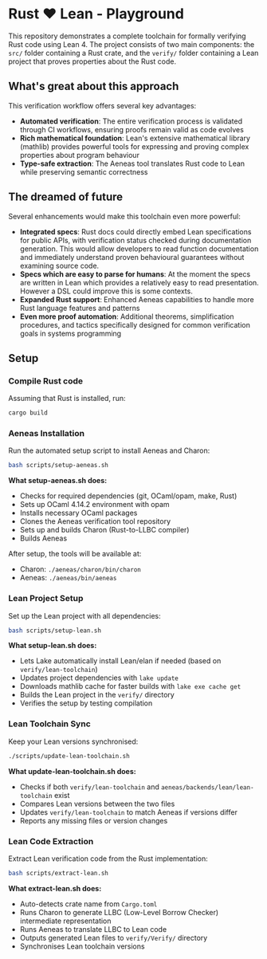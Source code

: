 # Rust ❤️ Lean - Playground 

This repository demonstrates a complete toolchain for formally verifying Rust code using Lean 4. The project consists of two main components: the `src/` folder containing a Rust crate, and the `verify/` folder containing a Lean project that proves properties about the Rust code.

## What's great about this approach

This verification workflow offers several key advantages:

- **Automated verification**: The entire verification process is validated through CI workflows, ensuring proofs remain valid as code evolves
- **Rich mathematical foundation**: Lean's extensive mathematical library (mathlib) provides powerful tools for expressing and proving complex properties about program behaviour
- **Type-safe extraction**: The Aeneas tool translates Rust code to Lean while preserving semantic correctness

## The dreamed of future

Several enhancements would make this toolchain even more powerful:

- **Integrated specs**: Rust docs could directly embed Lean specifications for public APIs, with verification status checked during documentation generation. This would allow developers to read function documentation and immediately understand proven behavioural guarantees without examining source code.
- **Specs which are easy to parse for humans**: At the moment the specs are written in Lean which provides a relatively easy to read presentation. However a DSL could improve this is some contexts.
- **Expanded Rust support**: Enhanced Aeneas capabilities to handle more Rust language features and patterns
- **Even more proof automation**: Additional theorems, simplification procedures, and tactics specifically designed for common verification goals in systems programming

## Setup

### Compile Rust code

Assuming that Rust is installed, run:
```bash
cargo build
```

### Aeneas Installation

Run the automated setup script to install Aeneas and Charon:

```bash
bash scripts/setup-aeneas.sh
```

**What setup-aeneas.sh does:**
- Checks for required dependencies (git, OCaml/opam, make, Rust)
- Sets up OCaml 4.14.2 environment with opam
- Installs necessary OCaml packages
- Clones the Aeneas verification tool repository
- Sets up and builds Charon (Rust-to-LLBC compiler)
- Builds Aeneas

After setup, the tools will be available at:
- Charon: `./aeneas/charon/bin/charon`
- Aeneas: `./aeneas/bin/aeneas`

### Lean Project Setup

Set up the Lean project with all dependencies:

```bash
bash scripts/setup-lean.sh
```

**What setup-lean.sh does:**
- Lets Lake automatically install Lean/elan if needed (based on `verify/lean-toolchain`)
- Updates project dependencies with `lake update`
- Downloads mathlib cache for faster builds with `lake exe cache get`
- Builds the Lean project in the `verify/` directory
- Verifies the setup by testing compilation

### Lean Toolchain Sync

Keep your Lean versions synchronised:

```bash
./scripts/update-lean-toolchain.sh
```

**What update-lean-toolchain.sh does:**
- Checks if both `verify/lean-toolchain` and `aeneas/backends/lean/lean-toolchain` exist
- Compares Lean versions between the two files
- Updates `verify/lean-toolchain` to match Aeneas if versions differ
- Reports any missing files or version changes

### Lean Code Extraction

Extract Lean verification code from the Rust implementation:

```bash
bash scripts/extract-lean.sh
```

**What extract-lean.sh does:**
- Auto-detects crate name from `Cargo.toml`
- Runs Charon to generate LLBC (Low-Level Borrow Checker) intermediate representation
- Runs Aeneas to translate LLBC to Lean code
- Outputs generated Lean files to `verify/Verify/` directory
- Synchronises Lean toolchain versions
